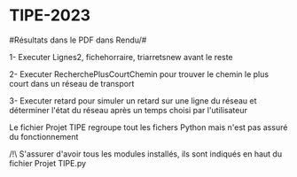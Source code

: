 # TIPE-2023

#Résultats dans le PDF dans Rendu/#

1- Executer Lignes2, fichehorraire, triarretsnew avant le reste

2- Executer RecherchePlusCourtChemin pour trouver le chemin le plus court dans un réseau de transport

3- Executer retard pour simuler un retard sur une ligne du réseau et déterminer l'état du réseau après un temps choisi par l'utilisateur

Le fichier Projet TIPE regroupe tout les fichers Python mais n'est pas assuré du fonctionnement

/!\ S'assurer d'avoir tous les modules installés, ils sont indiqués en haut du fichier Projet TIPE.py
